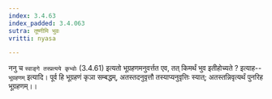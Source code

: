 ```yaml
---
index: 3.4.63
index_padded: 3.4.063
sutra: तूष्णीमि भुवः
vritti: nyasa

---
```

ननु च `स्वाङ्गे तस्प्रत्यये कृभ्वोः` (3.4.61) इत्यतो भूग्रहणमनुवर्त्तत एव, तत् किमर्थं भुव इतीहोच्यते ? इत्याह-- `भूग्रहणम्` इत्यादि। पूर्व हि भूग्रहणं कृञा सम्बद्धम्, अतस्तदनुवृत्तौ तस्याप्यनुवृत्तिः स्यात्; अतस्तन्निवृत्यर्थं पुनरिह भूग्रहणम्।।